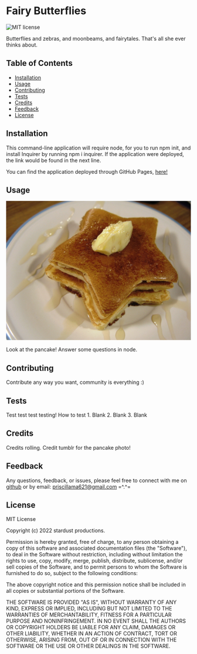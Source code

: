 # Fairy Butterflies

![MIT license](https://img.shields.io/badge/License-MIT-yellow.svg)

Butterflies and zebras, and moonbeams, and fairytales. That's all she ever thinks about.

## Table of Contents

- [Installation](#installation)
- [Usage](#usage)
- [Contributing](#contributing)
- [Tests](#tests)
- [Credits](#credits)
- [Feedback](#feedback)
- [License](#license)

## Installation

This command-line application will require node, for you to run npm init, and install Inquirer by running npm i inquirer. If the application were deployed, the link would be found in the next line.

You can find the application deployed through GitHub Pages, [here!](https://middlenamestar.github.io/FAKEREPO)

## Usage

![star butter pancake](assets/images/pancake.jpeg)

Look at the pancake! Answer some questions in node.

## Contributing

Contribute any way you want, community is everything :)

## Tests

Test test test testing! How to test 1. Blank 2. Blank 3. Blank

## Credits

Credits rolling. Credit tumblr for the pancake photo!

## Feedback

Any questions, feedback, or issues, please feel free to connect with me on [github](https://github.com/middlenamestar) or by email: priscillama621@gmail.com =^.^=

## License

MIT License

Copyright (c) 2022 stardust productions.

Permission is hereby granted, free of charge, to any person obtaining a copy
of this software and associated documentation files (the "Software"), to deal
in the Software without restriction, including without limitation the rights
to use, copy, modify, merge, publish, distribute, sublicense, and/or sell
copies of the Software, and to permit persons to whom the Software is
furnished to do so, subject to the following conditions:

The above copyright notice and this permission notice shall be included in all
copies or substantial portions of the Software.

THE SOFTWARE IS PROVIDED "AS IS", WITHOUT WARRANTY OF ANY KIND, EXPRESS OR
IMPLIED, INCLUDING BUT NOT LIMITED TO THE WARRANTIES OF MERCHANTABILITY,
FITNESS FOR A PARTICULAR PURPOSE AND NONINFRINGEMENT. IN NO EVENT SHALL THE
AUTHORS OR COPYRIGHT HOLDERS BE LIABLE FOR ANY CLAIM, DAMAGES OR OTHER
LIABILITY, WHETHER IN AN ACTION OF CONTRACT, TORT OR OTHERWISE, ARISING FROM,
OUT OF OR IN CONNECTION WITH THE SOFTWARE OR THE USE OR OTHER DEALINGS IN THE
SOFTWARE.